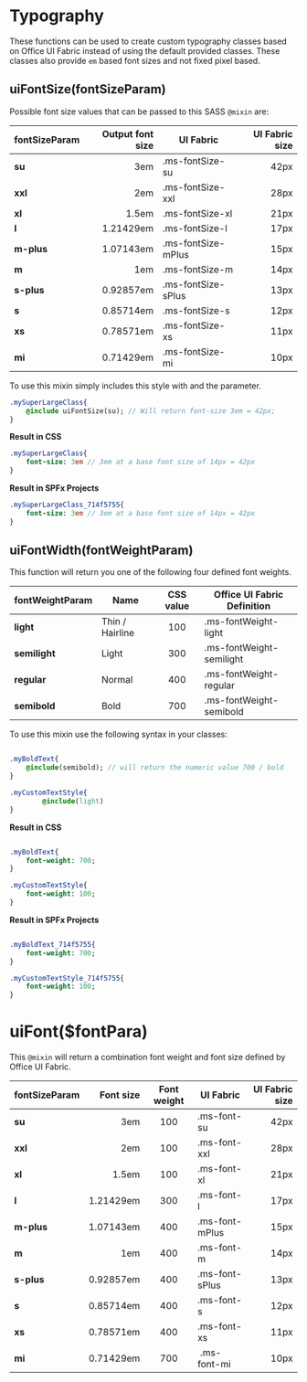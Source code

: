 # Typography
These functions can be used to create custom typography classes based on Office UI Fabric instead of using the default provided classes. These classes also provide `em` based font sizes and not fixed pixel based.

## uiFontSize(fontSizeParam)
Possible font size values that can be passed to this SASS `@mixin` are:

| fontSizeParam | Output font size | UI Fabric | UI Fabric size |
| ------------- | -----:| ------------- | ----:|
| **su**      | 3em | .ms-fontSize-su  | 42px |
| **xxl**     | 2em | .ms-fontSize-xxl | 28px |
| **xl**      | 1.5em | .ms-fontSize-xl  | 21px |
| **l**       | 1.21429em | .ms-fontSize-l | 17px |
| **m-plus**  | 1.07143em | .ms-fontSize-mPlus | 15px |
| **m**       | 1em | .ms-fontSize-m | 14px |
| **s-plus**  | 0.92857em | .ms-fontSize-sPlus | 13px |
| **s**       | 0.85714em | .ms-fontSize-s | 12px |
| **xs**      | 0.78571em | .ms-fontSize-xs | 11px |
| **mi**      | 0.71429em | .ms-fontSize-mi | 10px |

To use this mixin simply includes this style with and the parameter.

```sass
.mySuperLargeClass{
    @include uiFontSize(su); // Will return font-size 3em = 42px;
}
```

**Result in CSS**

```sass
.mySuperLargeClass{
    font-size: 3em // 3em at a base font size of 14px = 42px
}
```

**Result in SPFx Projects**

```sass
.mySuperLargeClass_714f5755{
    font-size: 3em // 3em at a base font size of 14px = 42px
}
```

## uiFontWidth(fontWeightParam)
This function will return you one of the following four defined font weights.

| fontWeightParam | Name | CSS value | Office UI Fabric Definition |
| ------------- | ----- |:-------------:| ---- |
| **light**      | Thin / Hairline | 100  | .ms-fontWeight-light |
| **semilight**  | Light           | 300  | .ms-fontWeight-semilight |
| **regular**    | Normal | 400  | .ms-fontWeight-regular  |
| **semibold**   | Bold   | 700  | .ms-fontWeight-semibold |

To use this mixin use the following syntax in your classes:

```sass

.myBoldText{
    @include(semibold); // will return the numeric value 700 / bold
}

.myCustomTextStyle{
		@include(light)
}

```

**Result in CSS**

```sass

.myBoldText{
    font-weight: 700;
}

.myCustomTextStyle{
    font-weight: 100;
}

```

**Result in SPFx Projects**

```sass

.myBoldText_714f5755{
    font-weight: 700;
}

.myCustomTextStyle_714f5755{
    font-weight: 100;
}

```

# uiFont($fontPara)
This `@mixin` will return a combination font weight and font size defined by Office UI Fabric.

| fontSizeParam | Font size | Font weight | UI Fabric | UI Fabric size |
| ------------- | -----:|:----:| ------------- | ----:|
| **su**      | 3em | 100 | .ms-font-su  | 42px |
| **xxl**     | 2em | 100 | .ms-font-xxl | 28px |
| **xl**      | 1.5em | 100 | .ms-font-xl  | 21px |
| **l**       | 1.21429em | 300 | .ms-font-l | 17px |
| **m-plus**  | 1.07143em | 400 |.ms-font-mPlus | 15px |
| **m**       | 1em | 400 |.ms-font-m | 14px |
| **s-plus**  | 0.92857em | 400 | .ms-font-sPlus | 13px |
| **s**       | 0.85714em | 400 | .ms-font-s | 12px |
| **xs**      | 0.78571em | 400 | .ms-font-xs | 11px |
| **mi**      | 0.71429em | 700 | .ms-font-mi | 10px |






